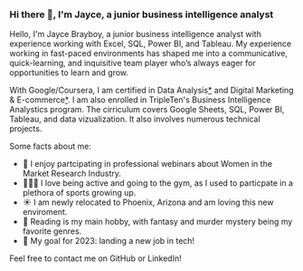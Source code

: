 ### Hi there 👋, I'm Jayce, a junior business intelligence analyst

Hello, I'm Jayce Brayboy, a junior business intelligence analyst with experience working with Excel, SQL, Power BI, and Tableau. My experience working in fast-paced environments has shaped me into a communicative, quick-learning, and inquisitive team player who’s always eager for opportunities to learn and grow.

With Google/Coursera, I am certified in Data Analysis[*](https://www.credly.com/badges/e1d3540b-ab9a-4825-85d7-0ea10caa1ec0/linked_in_profile) and Digital Marketing & E-commerce[*](https://www.credly.com/badges/57272c8e-6053-419c-a176-45fef7184419/linked_in_profile). I am also enrolled in TripleTen's Business Intelligence Analystics program. The cirriculum covers Google Sheets, SQL, Power BI, Tableau, and data vizualization. It also involves numerous technical projects.

Some facts about me:
- 🔬 I enjoy partcipating in professional webinars about Women in the Market Research Industry.
- 🏃🏿‍♀️ I love being active and going to the gym, as I used to particpate in a plethora of sports growing up.
- ☀️ I am newly relocated to Phoenix, Arizona and am loving this new enviroment.
- 📖 Reading is my main hobby, with fantasy and murder mystery being my favorite genres.
- 🎯 My goal for 2023: landing a new job in tech!

Feel free to contact me on GitHub or LinkedIn!
